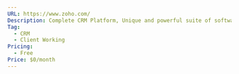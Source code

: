 ```yaml
---
URL: https://www.zoho.com/
Description: Complete CRM Platform, Unique and powerful suite of software to run your entire business, brought to you by a company with the long term vision to transform the way you work.
Tag:
  - CRM
  - Client Working
Pricing:
  - Free
Price: $0/month
---
```

